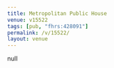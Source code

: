```yaml
---
title: Metropolitan Public House
venue: v15522
tags: [pub, "fhrs:428091"]
permalink: /v/15522/
layout: venue
---
```

null